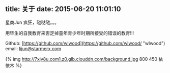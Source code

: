 title: 关于
date: 2015-06-20 11:01:10
---

星商Jun
疯狂，哒哒哒。。。


用毕生的自我教育来否定掉童年青少年时期所接受的错误的教育!!!

Github:  [https://github.com/wlwood](https://github.com/wlwood/ "wlwood")
email: lijun@starmerx.com

{% img http://7xjv8u.com1.z0.glb.clouddn.com/background.jpg 800 450 依依木 %}

